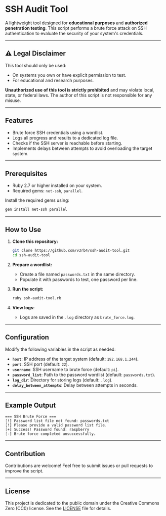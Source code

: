 # SSH Audit Tool

A lightweight tool designed for **educational purposes** and **authorized penetration testing**. This script performs a brute force attack on SSH authentication to evaluate the security of your system's credentials.

---

## ⚠️ Legal Disclaimer
This tool should only be used:
- On systems you own or have explicit permission to test.
- For educational and research purposes.

**Unauthorized use of this tool is strictly prohibited** and may violate local, state, or federal laws. The author of this script is not responsible for any misuse.

---

## Features
- Brute force SSH credentials using a wordlist.
- Logs all progress and results to a dedicated log file.
- Checks if the SSH server is reachable before starting.
- Implements delays between attempts to avoid overloading the target system.

---

## Prerequisites
- Ruby 2.7 or higher installed on your system.
- Required gems: `net-ssh`, `parallel`.

Install the required gems using:
```bash
gem install net-ssh parallel
```

---

## How to Use
1. **Clone this repository:**
   ```bash
   git clone https://github.com/v3rb4/ssh-audit-tool.git
   cd ssh-audit-tool
   ```

2. **Prepare a wordlist:**
   - Create a file named `passwords.txt` in the same directory.
   - Populate it with passwords to test, one password per line.

3. **Run the script:**
   ```bash
   ruby ssh-audit-tool.rb
   ```

4. **View logs:**
   - Logs are saved in the `.log` directory as `brute_force.log`.

---

## Configuration
Modify the following variables in the script as needed:
- **`host`**: IP address of the target system (default: `192.168.1.244`).
- **`port`**: SSH port (default: `22`).
- **`username`**: SSH username to brute force (default: `pi`).
- **`password_list`**: Path to the password wordlist (default: `passwords.txt`).
- **`log_dir`**: Directory for storing logs (default: `.log`).
- **`delay_between_attempts`**: Delay between attempts in seconds.

---

## Example Output
```plaintext
=== SSH Brute Force ===
[!] Password list file not found: passwords.txt
[!] Please provide a valid password list file.
[+] Success! Password found: raspberry
[-] Brute force completed unsuccessfully.
```

---

## Contribution
Contributions are welcome! Feel free to submit issues or pull requests to improve the script.

---

## License
This project is dedicated to the public domain under the Creative Commons Zero (CC0) license. See the [LICENSE](LICENSE) file for details.
